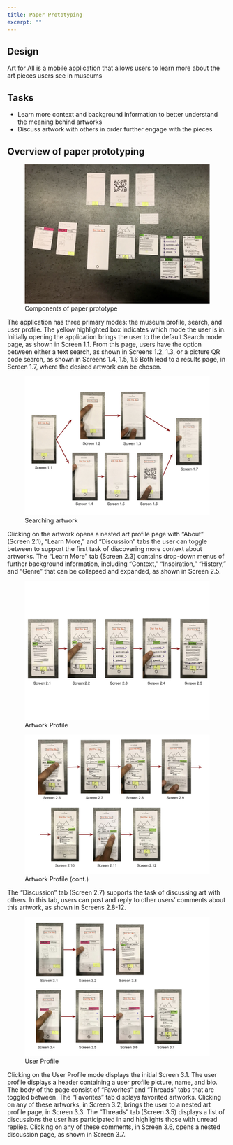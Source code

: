 ```yaml
---
title: Paper Prototyping
excerpt: ""
---
```


## Design
Art for All is a mobile application that allows users to learn more about the art pieces users see in museums

## Tasks
 - Learn more context and background information to better understand the meaning behind artworks
 - Discuss artwork with others in order further engage with the pieces

## Overview of paper prototyping

<figure>
<img src="../assets/images/paper_prototyping_overview.jpg" alt="Overview" style="max-width: 100%;"/>
<figcaption>Components of paper prototype</figcaption>
</figure>

The application has three primary modes: the museum profile, search, and user profile. The yellow highlighted box indicates which mode the user is in. Initially opening the application brings the user to the default Search mode page, as shown in Screen 1.1. From this page, users have the option between either a text search, as shown in Screens 1.2, 1.3, or a picture QR code search, as shown in Screens 1.4, 1.5, 1.6 Both lead to a results page, in Screen 1.7, where the desired artwork can be chosen.

<figure>
<img src="../assets/images/paper_prototyping_ search.jpg" alt="Search" style="max-width: 100%;"/>
<figcaption>Searching artwork</figcaption>
</figure>

Clicking on the artwork opens a nested art profile page with “About” (Screen 2.1), “Learn More,” and “Discussion” tabs the user can toggle between to support the first task of discovering more context about artworks. The “Learn More” tab (Screen 2.3) contains drop-down menus of further background information, including “Context,” “Inspiration,” “History,” and “Genre” that can be collapsed and expanded, as shown in Screen 2.5.

<figure>
<img src="../assets/images/paper_prototyping_ art_profile_1.jpg" alt="Art Prof 1" style="max-width: 100%;"/>
<figcaption>Artwork Profile</figcaption>
</figure>

<figure>
<img src="../assets/images/paper_prototyping_ art_profile_2.jpg" alt="Art Prof 2" style="max-width: 100%;"/>
<figcaption>Artwork Profile (cont.)</figcaption>
</figure>

The “Discussion” tab (Screen 2.7) supports the task of discussing art with others. In this tab, users can post and reply to other users’ comments about this artwork, as shown in Screens 2.8-12.

<figure>
<img src="../assets/images/paper_prototyping_ user_profile.jpg" alt="User Profile" style="max-width: 100%;"/>
<figcaption>User Profile</figcaption>
</figure>

Clicking on the User Profile mode displays the initial Screen 3.1. The user profile displays a header containing a user profile picture, name, and bio. The body of the page consist of “Favorites” and “Threads” tabs that are toggled between. The “Favorites” tab displays favorited artworks. Clicking on any of these artworks, in Screen 3.2, brings the user to a nested art profile page, in Screen 3.3. The “Threads” tab (Screen 3.5) displays a list of discussions the user has participated in and highlights those with unread replies. Clicking on any of these comments, in Screen 3.6, opens a nested discussion page, as shown in Screen 3.7.
